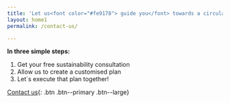 ```yaml
---
title: 'Let us<font color="#fe9178"> guide you</font> towards a circular, sustainable and profitable business…'
layout: home1
permalink: /contact-us/

---
```


**In three simple steps:**

1. Get your free sustainability consultation
2. Allow us to create a customised plan
3. Let´s execute that plan together!

[Contact us](mailto:info@xylosweden.se){: .btn .btn--primary .btn--large}
